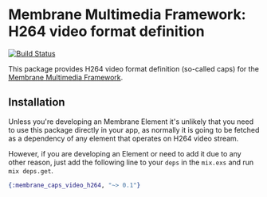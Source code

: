 # Membrane Multimedia Framework: H264 video format definition

[![Build Status](https://travis-ci.com/membraneframework/membrane-caps-video-h264.svg?branch=master)](https://travis-ci.com/membraneframework/membrane-caps-video-h264)

This package provides H264 video format definition (so-called caps) for the
[Membrane Multimedia Framework](https://membraneframework.org).

## Installation

Unless you're developing an Membrane Element it's unlikely that you need to
use this package directly in your app, as normally it is going to be fetched as
a dependency of any element that operates on H264 video stream.

However, if you are developing an Element or need to add it due to any other
reason, just add the following line to your `deps` in the `mix.exs` and run
`mix deps.get`.

```elixir
{:membrane_caps_video_h264, "~> 0.1"}
```
